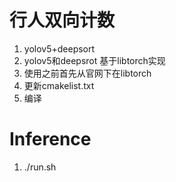 # 行人双向计数
1. yolov5+deepsort 
2. yolov5和deepsrot 基于libtorch实现
3. 使用之前首先从官网下在libtorch
4. 更新cmakelist.txt 
5. 编译

# Inference
1. ./run.sh

